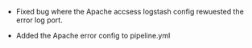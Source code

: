 * Fixed bug where the Apache accsess logstash config rewuested the error log port.
+ Added the Apache error config to pipeline.yml
